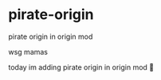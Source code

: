 # pirate-origin
pirate origin in origin mod

wsg mamas

today im adding pirate origin in origin mod 🙏
